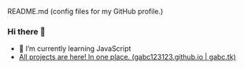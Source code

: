  README.md (config files for my GitHub profile.)
 ### Hi there 👋
- 🌱 I’m currently learning JavaScript
- [All projects are here! In one place. (gabc123123.github.io | gabc.tk)](https://github.com/gabc123123/gabc123123.github.io)

<!--
**gabc123123/gabc123123** is a ✨ _special_ ✨ repository because its `README.md` (this file) appears on your GitHub profile.

Here are some ideas to get you started:

- 🔭 I’m currently working on ...
- 🌱 I’m currently learning ...
- 👯 I’m looking to collaborate on ...
- 🤔 I’m looking for help with ...
- 💬 Ask me about ...
- 📫 How to reach me: ...
- 😄 Pronouns: ...
- ⚡ Fun fact: ...
-->


